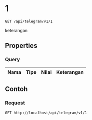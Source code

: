 # 1
```http
GET /api/telegram/v1/1
```
keterangan
## Properties
### Query
Nama | Tipe | Nilai | Keterangan
--- | --- | --- | ---
## Contoh
### Request
```http
GET http://localhost/api/telegram/v1/1
```
